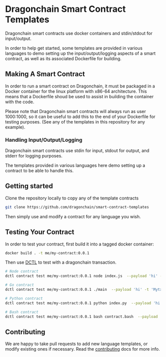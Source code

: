 # Dragonchain Smart Contract Templates

Dragonchain smart contracts use docker containers and stdin/stdout for input/output.

In order to help get started, some templates are provided in various languages to demo setting up the input/output/logging aspects of a smart contract, as well as its associated Dockerfile for building.

## Making A Smart Contract

In order to run a smart contract on Dragonchain, it must be packaged in a Docker container for the linux platform with x86-64 architecture. This means that a Dockerfile shoud be used to assist in building the container with the code.

Please note that Dragonchain smart contracts will always run as user 1000:1000, so it can be useful to add this to the end of your Dockerfile for testing purposes. (See any of the templates in this repository for any example).

### Handling Input/Output/Logging

Dragonchain smart contracts use stdin for input, stdout for output, and stderr for logging purposes.

The templates provided in various languages here demo setting up a contract to be able to handle this.

## Getting started

Clone the repository locally to copy any of the template contracts

```sh
git clone https://github.com/dragonchain/smart-contract-templates
```

Then simply use and modify a contract for any language you wish.

## Testing Your Contract

In order to test your contract, first build it into a tagged docker container:
```sh
docker build . -t me/my-contract:0.0.1
```

Then use [DCTL](https://github.com/dragonchain/dctl) to test with a dragonchain transaction.
```sh
# Node contract
dctl contract test me/my-contract:0.0.1 node index.js  --payload 'hi' -t 'MytxnTag'

# Go contract
dctl contract test me/my-contract:0.0.1 ./main  --payload 'hi' -t 'MytxnTag'

# Python contract
dctl contract test me/my-contract:0.0.1 python index.py  --payload 'hi' -t 'MytxnTag'

# Bash contract
dctl contract test me/my-contract:0.0.1 bash contract.bash  --payload 'hi' -t 'MytxnTag'
```

## Contributing
We are happy to take pull requests to add new language templates, or modify existing ones if necessary.
Read the [contributing](./CONTRIBUTING.md) docs for more info.


